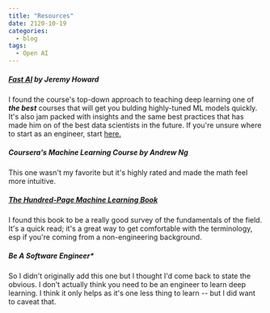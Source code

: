 ```yaml
---
title: "Resources"
date: 2120-10-19
categories:
  - blog
tags:
  - Open AI
---
```


##### [Fast AI](https://fast.ai/) by Jeremy Howard

I found the course's top-down approach to teaching deep learning  one of ***the best*** courses that will get you bulding highly-tuned ML models quickly. It's also jam packed with insights and the same best practices that has made him on of the best data scientists in the future. If you're unsure where to start as an engineer, start [here.](https://course.fast.ai/)  

##### Coursera's Machine Learning Course by Andrew Ng

This one wasn't my favorite but it's highly rated and made the math feel more intuitive.

##### [The Hundred-Page Machine Learning Book](https://www.amazon.com/Hundred-Page-Machine-Learning-Book-ebook/dp/B07MGCNKXB)

I found this book to be a really good survey of the fundamentals of the field. It's a quick read; it's a great way to get comfortable with the terminology, esp if you're coming from a non-engineering background.

##### Be A Software Engineer*

So I didn't originally add this one but I thought I'd come back to state the obvious. I don't actually think you need to be an engineer to learn deep learning. I think it only helps as it's one less thing to learn -- but I did want to caveat that.  
